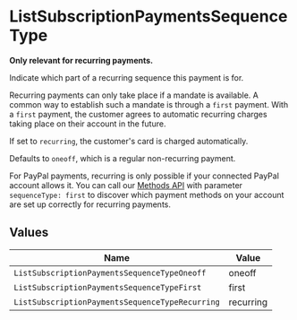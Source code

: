 # ListSubscriptionPaymentsSequenceType

**Only relevant for recurring payments.**

Indicate which part of a recurring sequence this payment is for.

Recurring payments can only take place if a mandate is available. A common way to establish such a mandate is
through a `first` payment. With a `first` payment, the customer agrees to automatic recurring charges taking place
on their account in the future.

If set to `recurring`, the customer's card is charged automatically.

Defaults to `oneoff`, which is a regular non-recurring payment.

For PayPal payments, recurring is only possible if your connected PayPal account allows it. You can call our
[Methods API](list-methods) with parameter `sequenceType: first` to discover which payment methods on your account
are set up correctly for recurring payments.


## Values

| Name                                            | Value                                           |
| ----------------------------------------------- | ----------------------------------------------- |
| `ListSubscriptionPaymentsSequenceTypeOneoff`    | oneoff                                          |
| `ListSubscriptionPaymentsSequenceTypeFirst`     | first                                           |
| `ListSubscriptionPaymentsSequenceTypeRecurring` | recurring                                       |